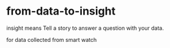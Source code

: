 # from-data-to-insight
insight means Tell a story to answer a question with your data.


for data collected from smart watch

